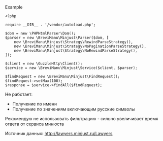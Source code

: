 Example

```$xslt
<?php

require __DIR__ . '/vendor/autoload.php';

$dom = new \PHPHtmlParser\Dom();
$parser = new \BreviManu\Minjust\Parser($dom, [
    new \BreviManu\Minjust\Strategy\RewindParseStrategy(),
    new \BreviManu\Minjust\Strategy\NoPaginationParseStrategy(),
    new \BreviManu\Minjust\Strategy\NoRewindParseStrategy(),
]);

$client = new \GuzzleHttp\Client();
$service = new \BreviManu\Minjust\Service($client, $parser);

$findRequest = new \BreviManu\Minjust\FindRequest();
$findRequest->setMax(100);
$response = $service->findAll($findRequest);
```

Не работает:
- Получение по имени
- Получение по значениям включающим русские символы

Рекомендую не использовать фильтрацию - сильно увеличивает время ответа от сервиса минюста

Источник данных: http://lawyers.minjust.ru/Lawyers